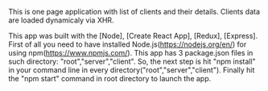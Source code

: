 This is one page application with list of clients and their details.
Clients data are loaded dynamicaly via XHR.

This app was built with the [Node], [Create React App], [Redux], [Express].
First of all you need to have installed Node.js(https://nodejs.org/en/) for using npm(https://www.npmjs.com/).
This app has 3 package.json files in such directory: "root","server","client".
So, the next step is hit "npm install" in your command line in every directory("root","server","client").
Finally hit the "npm start" command in root directory to launch the app.